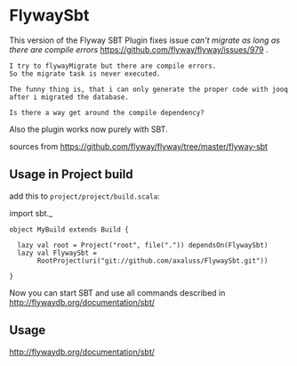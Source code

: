 # FlywaySbt
This version of the Flyway SBT Plugin fixes issue *can't migrate as long as there are compile errors* https://github.com/flyway/flyway/issues/979 .

    I try to flywayMigrate but there are compile errors.
    So the migrate task is never executed.
    
    The funny thing is, that i can only generate the proper code with jooq after i migrated the database.
    
    Is there a way get around the compile dependency?


Also the plugin works now purely with SBT.

sources from https://github.com/flyway/flyway/tree/master/flyway-sbt 

## Usage in Project build
add this to `project/project/build.scala`:

  import sbt._
  
    object MyBuild extends Build {
    
      lazy val root = Project("root", file(".")) dependsOn(FlywaySbt)
      lazy val FlywaySbt =
           RootProject(uri("git://github.com/axaluss/FlywaySbt.git"))
    
    } 
Now you can start SBT and use all commands described in http://flywaydb.org/documentation/sbt/


## Usage
http://flywaydb.org/documentation/sbt/
